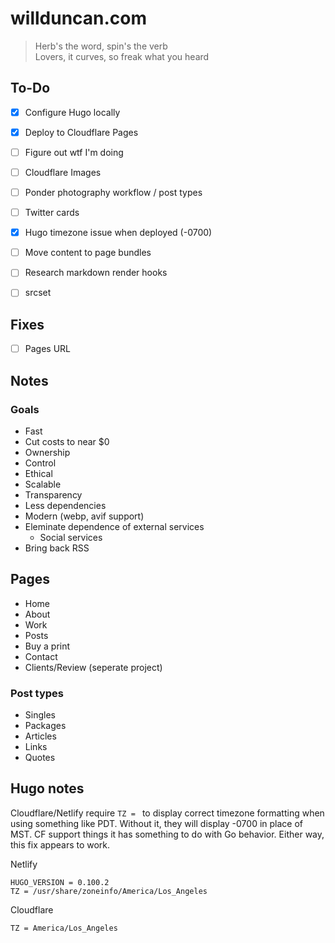 # willduncan.com

> Herb's the word, spin's the verb  
> Lovers, it curves, so freak what you heard

## To-Do

- [x] Configure Hugo locally
- [x] Deploy to Cloudflare Pages
- [ ] Figure out wtf I'm doing
- [ ] Cloudflare Images
- [ ] Ponder photography workflow / post types
- [ ] Twitter cards
- [x] Hugo timezone issue when deployed (-0700)
- [ ] Move content to page bundles
- [ ] Research markdown render hooks
- [ ] srcset


## Fixes
- [ ] Pages URL

## Notes

### Goals
- Fast
- Cut costs to near $0
- Ownership
- Control
- Ethical
- Scalable
- Transparency
- Less dependencies
- Modern (webp, avif support)
- Eleminate dependence of external services
    - Social services
- Bring back RSS

## Pages
- Home
- About
- Work
- Posts
- Buy a print
- Contact
- Clients/Review (seperate project)

### Post types
- Singles
- Packages
- Articles
- Links
- Quotes

## Hugo notes

Cloudflare/Netlify require `TZ = ` to display correct timezone formatting when using something like PDT. Without it, they will display -0700 in place of MST. CF support things it has something to do with Go behavior. Either way, this fix appears to work.

Netlify
```
HUGO_VERSION = 0.100.2
TZ = /usr/share/zoneinfo/America/Los_Angeles
```

Cloudflare
```
TZ = America/Los_Angeles
```